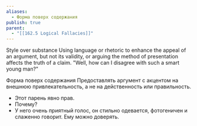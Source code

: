 ```yaml
---
aliases:
  - Форма поверх содержания
publish: true
parent:
  - "[[162.5 Logical Fallacies]]"
---
```

Style over substance
Using language or rhetoric to enhance the appeal of an argument, but not its validity, or arguing the method of presentation affects the truth of a claim.
"Well, how can I disagree with such a smart young man?"

Форма поверх содержания
Предоставлять аргумент с акцентом на внешнюю привлекательность, а не на действенность или правильность.
- Этот парень явно прав.
- Почему?
- У него очень приятный голос, он стильно одевается, фотогеничен и слаженно говорит.
Ему можно доверять.